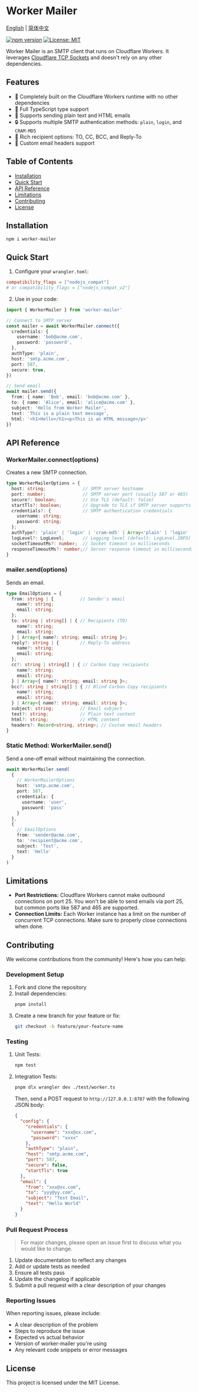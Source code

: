 # Worker Mailer

[English](./README.md) | [简体中文](./README_zh-CN.md)

[![npm version](https://badge.fury.io/js/worker-mailer.svg)](https://badge.fury.io/js/worker-mailer)
[![License: MIT](https://img.shields.io/badge/License-MIT-yellow.svg)](https://opensource.org/licenses/MIT)

Worker Mailer is an SMTP client that runs on Cloudflare Workers. It leverages [Cloudflare TCP Sockets](https://developers.cloudflare.com/workers/runtime-apis/tcp-sockets/) and doesn't rely on any other dependencies.

## Features

- 🚀 Completely built on the Cloudflare Workers runtime with no other dependencies
- 📝 Full TypeScript type support
- 📧 Supports sending plain text and HTML emails
- 🔒 Supports multiple SMTP authentication methods: `plain`, `login`, and `CRAM-MD5`
- 👥 Rich recipient options: TO, CC, BCC, and Reply-To
- 🎨 Custom email headers support

## Table of Contents

- [Installation](#installation)
- [Quick Start](#quick-start)
- [API Reference](#api-reference)
- [Limitations](#limitations)
- [Contributing](#contributing)
- [License](#license)

## Installation

```shell
npm i worker-mailer
```

## Quick Start

1. Configure your `wrangler.toml`:
```toml
compatibility_flags = ["nodejs_compat"]
# or compatibility_flags = ["nodejs_compat_v2"]
```

2. Use in your code:
```typescript
import { WorkerMailer } from 'worker-mailer'

// Connect to SMTP server
const mailer = await WorkerMailer.connect({
  credentials: {
    username: 'bob@acme.com',
    password: 'password',
  },
  authType: 'plain',
  host: 'smtp.acme.com',
  port: 587,
  secure: true,
})

// Send email
await mailer.send({
  from: { name: 'Bob', email: 'bob@acme.com' },
  to: { name: 'Alice', email: 'alice@acme.com' },
  subject: 'Hello from Worker Mailer',
  text: 'This is a plain text message',
  html: '<h1>Hello</h1><p>This is an HTML message</p>'
})
```

## API Reference

### WorkerMailer.connect(options)

Creates a new SMTP connection.

```typescript
type WorkerMailerOptions = {
  host: string;              // SMTP server hostname
  port: number;              // SMTP server port (usually 587 or 465)
  secure?: boolean;          // Use TLS (default: false)
  startTls?: boolean;        // Upgrade to TLS if SMTP server supports (default: true)
  credentials?: {            // SMTP authentication credentials
    username: string;
    password: string;
  };
  authType?: 'plain' | 'login' | 'cram-md5' | Array<'plain' | 'login' | 'cram-md5'>;
  logLevel?: LogLevel;       // Logging level (default: LogLevel.INFO)
  socketTimeoutMs?: number;  // Socket timeout in milliseconds
  responseTimeoutMs?: number;// Server response timeout in milliseconds
}
```

### mailer.send(options)

Sends an email.

```typescript
type EmailOptions = {
  from: string | {          // Sender's email
    name?: string;
    email: string;
  };
  to: string | string[] | { // Recipients (TO)
    name?: string;
    email: string;
  } | Array<{ name?: string; email: string }>;
  reply?: string | {        // Reply-To address
    name?: string;
    email: string;
  };
  cc?: string | string[] | { // Carbon Copy recipients
    name?: string;
    email: string;
  } | Array<{ name?: string; email: string }>;
  bcc?: string | string[] | { // Blind Carbon Copy recipients
    name?: string;
    email: string;
  } | Array<{ name?: string; email: string }>;
  subject: string;          // Email subject
  text?: string;            // Plain text content
  html?: string;            // HTML content
  headers?: Record<string, string>; // Custom email headers
}
```

### Static Method: WorkerMailer.send()

Send a one-off email without maintaining the connection.

```typescript
await WorkerMailer.send(
  {
    // WorkerMailerOptions
    host: 'smtp.acme.com',
    port: 587,
    credentials: {
      username: 'user',
      password: 'pass'
    }
  },
  {
    // EmailOptions
    from: 'sender@acme.com',
    to: 'recipient@acme.com',
    subject: 'Test',
    text: 'Hello'
  }
)
```

## Limitations

- **Port Restrictions:** Cloudflare Workers cannot make outbound connections on port 25. You won't be able to send emails via port 25, but common ports like 587 and 465 are supported.
- **Connection Limits:** Each Worker instance has a limit on the number of concurrent TCP connections. Make sure to properly close connections when done.

## Contributing

We welcome contributions from the community! Here's how you can help:

### Development Setup

1. Fork and clone the repository
2. Install dependencies:
   ```bash
   pnpm install
   ```
3. Create a new branch for your feature or fix:
   ```bash
   git checkout -b feature/your-feature-name
   ```

### Testing

1. Unit Tests:
   ```bash
   npm test
   ```
2. Integration Tests:
   ```bash
   pnpm dlx wrangler dev ./test/worker.ts
   ```
   Then, send a POST request to `http://127.0.0.1:8787` with the following JSON body:
   ```json
   {
     "config": {
       "credentials": {
         "username": "xxx@xx.com",
         "password": "xxxx"
       },
       "authType": "plain",
       "host": "smtp.acme.com",
       "port": 587,
       "secure": false,
       "startTls": true
     },
     "email": {
       "from": "xxx@xx.com",
       "to": "yyy@yy.com",
       "subject": "Test Email",
       "text": "Hello World"
     }
   }
   ```

### Pull Request Process

> For major changes, please open an issue first to discuss what you would like to change.

1. Update documentation to reflect any changes
2. Add or update tests as needed
3. Ensure all tests pass
4. Update the changelog if applicable
5. Submit a pull request with a clear description of your changes

### Reporting Issues

When reporting issues, please include:

- A clear description of the problem
- Steps to reproduce the issue
- Expected vs actual behavior
- Version of worker-mailer you're using
- Any relevant code snippets or error messages

## License

This project is licensed under the MIT License.
